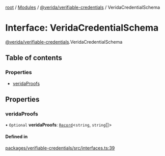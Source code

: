 [root](../README.md) / [Modules](../modules.md) / [@verida/verifiable-credentials](../modules/verida_verifiable_credentials.md) / VeridaCredentialSchema

# Interface: VeridaCredentialSchema

[@verida/verifiable-credentials](../modules/verida_verifiable_credentials.md).VeridaCredentialSchema

## Table of contents

### Properties

- [veridaProofs](verida_verifiable_credentials.VeridaCredentialSchema.md#veridaproofs)

## Properties

### veridaProofs

• `Optional` **veridaProofs**: [`Record`](../modules/verida_verifiable_credentials._internal_.md#record)<`string`, `string`[]\>

#### Defined in

[packages/verifiable-credentials/src/interfaces.ts:39](https://github.com/verida/verida-js/blob/5040472/packages/verifiable-credentials/src/interfaces.ts#L39)
